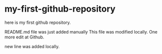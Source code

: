 # my-first-github-repository
here is my first github repository.


README.md file was just added manually
This file was modified locally.
One more edit at Github.

new line was added locally.